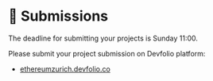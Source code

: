 # 📩 Submissions

The deadline for submitting your projects is Sunday 11:00.

Please submit your project submission on Devfolio platform:

* [ethereumzurich.devfolio.co](https://ethereumzurich.devfolio.co/)
